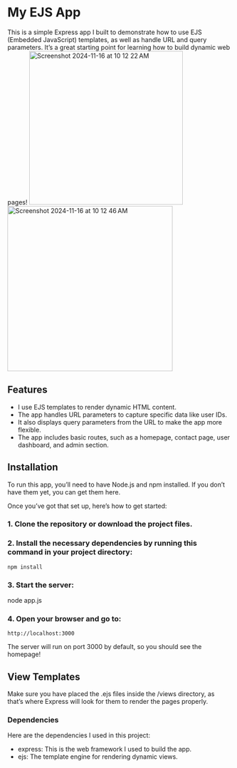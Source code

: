 # My EJS App

This is a simple Express app I built to demonstrate how to use EJS (Embedded JavaScript) templates, as well as handle URL and query parameters. It’s a great starting point for learning how to build dynamic web pages!
<img width="345" alt="Screenshot 2024-11-16 at 10 12 22 AM" src="https://github.com/user-attachments/assets/37ede8db-35e4-4408-a566-afdc1720e1fb">
<img width="371" alt="Screenshot 2024-11-16 at 10 12 46 AM" src="https://github.com/user-attachments/assets/95392df9-b6df-49f3-a0ef-ab71ead4e737">

## Features

- I use EJS templates to render dynamic HTML content.
- The app handles URL parameters to capture specific data like user IDs.
- It also displays query parameters from the URL to make the app more flexible.
- The app includes basic routes, such as a homepage, contact page, user dashboard, and admin section.

## Installation

To run this app, you’ll need to have Node.js and npm installed. If you don’t have them yet, you can get them here.

Once you’ve got that set up, here’s how to get started:

### 1. Clone the repository or download the project files.

### 2. Install the necessary dependencies by running this command in your project directory:

```
npm install
```

### 3. Start the server:

node app.js

### 4. Open your browser and go to:

```
http://localhost:3000
```

The server will run on port 3000 by default, so you should see the homepage!

## View Templates

Make sure you have placed the .ejs files inside the /views directory, as that’s where Express will look for them to render the pages properly.

### Dependencies

Here are the dependencies I used in this project:
- express: This is the web framework I used to build the app.
- ejs: The template engine for rendering dynamic views.
